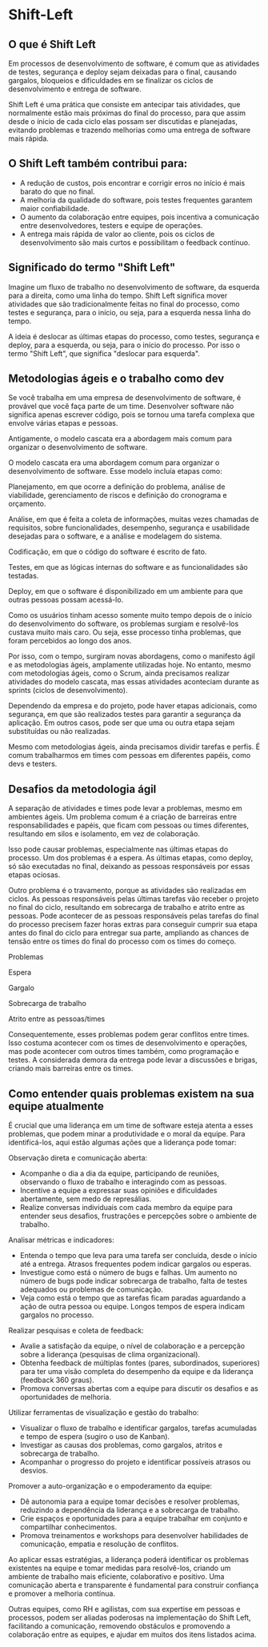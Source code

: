 # Shift-Left

## O que é Shift Left

Em processos de desenvolvimento de software, é comum que as atividades de testes, segurança e deploy sejam deixadas para o final, causando gargalos, bloqueios e dificuldades em se finalizar os ciclos de desenvolvimento e entrega de software.

Shift Left é uma prática que consiste em antecipar tais atividades, que normalmente estão mais próximas do final do processo, para que assim desde o ínicio de cada ciclo elas possam ser discutidas e planejadas, evitando problemas e trazendo melhorias como uma entrega de software mais rápida.

## O Shift Left também contribui para:

- A redução de custos, pois encontrar e corrigir erros no início é mais barato do que no final.
- A melhoria da qualidade do software, pois testes frequentes garantem maior confiabilidade.
- O aumento da colaboração entre equipes, pois incentiva a comunicação entre desenvolvedores, testers e equipe de operações.
- A entrega mais rápida de valor ao cliente, pois os ciclos de desenvolvimento são mais curtos e possibilitam o feedback contínuo.

## Significado do termo "Shift Left"

Imagine um fluxo de trabalho no desenvolvimento de software, da esquerda para a direita, como uma linha do tempo. Shift Left significa mover atividades que são tradicionalmente feitas no final do processo, como testes e segurança, para o início, ou seja, para a esquerda nessa linha do tempo.

A ideia é deslocar as últimas etapas do processo, como testes, segurança e deploy, para a esquerda, ou seja, para o início do processo. Por isso o termo "Shift Left", que significa "deslocar para esquerda".

## Metodologias ágeis e o trabalho como dev

Se você trabalha em uma empresa de desenvolvimento de software, é provável que você faça parte de um time. Desenvolver software não significa apenas escrever código, pois se tornou uma tarefa complexa que envolve várias etapas e pessoas.

Antigamente, o modelo cascata era a abordagem mais comum para organizar o desenvolvimento de software.

O modelo cascata era uma abordagem comum para organizar o desenvolvimento de software. Esse modelo incluía etapas como:

Planejamento, em que ocorre a definição do problema, análise de viabilidade, gerenciamento de riscos e definição do cronograma e orçamento.

Análise, em que é feita a coleta de informações, muitas vezes chamadas de requisitos, sobre funcionalidades, desempenho, segurança e usabilidade desejadas para o software, e a análise e modelagem do sistema.

Codificação, em que o código do software é escrito de fato.

Testes, em que as lógicas internas do software e as funcionalidades são testadas.

Deploy, em que o software é disponibilizado em um ambiente para que outras pessoas possam acessá-lo.

Como os usuários tinham acesso somente muito tempo depois de o início do desenvolvimento do software, os problemas surgiam e resolvê-los custava muito mais caro. Ou seja, esse processo tinha problemas, que foram percebidos ao longo dos anos.

Por isso, com o tempo, surgiram novas abordagens, como o manifesto ágil e as metodologias ágeis, amplamente utilizadas hoje. No entanto, mesmo com metodologias ágeis, como o Scrum, ainda precisamos realizar atividades do modelo cascata, mas essas atividades aconteciam durante as sprints (ciclos de desenvolvimento).

Dependendo da empresa e do projeto, pode haver etapas adicionais, como segurança, em que são realizados testes para garantir a segurança da aplicação. Em outros casos, pode ser que uma ou outra etapa sejam substituídas ou não realizadas.

Mesmo com metodologias ágeis, ainda precisamos dividir tarefas e perfis. É comum trabalharmos em times com pessoas em diferentes papéis, como devs e testers.

## Desafios da metodologia ágil

A separação de atividades e times pode levar a problemas, mesmo em ambientes ágeis. Um problema comum é a criação de barreiras entre responsabilidades e papéis, que ficam com pessoas ou times diferentes, resultando em silos e isolamento, em vez de colaboração.

Isso pode causar problemas, especialmente nas últimas etapas do processo. Um dos problemas é a espera. As últimas etapas, como deploy, só são executadas no final, deixando as pessoas responsáveis por essas etapas ociosas.

Outro problema é o travamento, porque as atividades são realizadas em ciclos. As pessoas responsáveis pelas últimas tarefas vão receber o projeto no final do ciclo, resultando em sobrecarga de trabalho e atrito entre as pessoas. Pode acontecer de as pessoas responsáveis pelas tarefas do final do processo precisem fazer horas extras para conseguir cumprir sua etapa antes do final do ciclo para entregar sua parte, ampliando as chances de tensão entre os times do final do processo com os times do começo.

Problemas

Espera

Gargalo

Sobrecarga de trabalho

Atrito entre as pessoas/times

Consequentemente, esses problemas podem gerar conflitos entre times. Isso costuma acontecer com os times de desenvolvimento e operações, mas pode acontecer com outros times também, como programação e testes. A considerada demora da entrega pode levar a discussões e brigas, criando mais barreiras entre os times.

## Como entender quais problemas existem na sua equipe atualmente

É crucial que uma liderança em um time de software esteja atenta a esses problemas, que podem minar a produtividade e o moral da equipe. Para identificá-los, aqui estão algumas ações que a liderança pode tomar:

Observação direta e comunicação aberta:

- Acompanhe o dia a dia da equipe, participando de reuniões, observando o fluxo de trabalho e interagindo com as pessoas.
- Incentive a equipe a expressar suas opiniões e dificuldades abertamente, sem medo de represálias.
- Realize conversas individuais com cada membro da equipe para entender seus desafios, frustrações e percepções sobre o ambiente de trabalho.

Analisar métricas e indicadores:

- Entenda o tempo que leva para uma tarefa ser concluída, desde o início até a entrega. Atrasos frequentes podem indicar gargalos ou esperas.
- Investigue como está o número de bugs e falhas. Um aumento no número de bugs pode indicar sobrecarga de trabalho, falta de testes adequados ou problemas de comunicação.
- Veja como está o tempo que as tarefas ficam paradas aguardando a ação de outra pessoa ou equipe. Longos tempos de espera indicam gargalos no processo.

Realizar pesquisas e coleta de feedback:

- Avalie a satisfação da equipe, o nível de colaboração e a percepção sobre a liderança (pesquisas de clima organizacional).
- Obtenha feedback de múltiplas fontes (pares, subordinados, superiores) para ter uma visão completa do desempenho da equipe e da liderança (feedback 360 graus).
- Promova conversas abertas com a equipe para discutir os desafios e as oportunidades de melhoria.


Utilizar ferramentas de visualização e gestão do trabalho:

- Visualizar o fluxo de trabalho e identificar gargalos, tarefas acumuladas e tempo de espera (sugiro o uso de Kanban).
- Investigar as causas dos problemas, como gargalos, atritos e sobrecarga de trabalho.
- Acompanhar o progresso do projeto e identificar possíveis atrasos ou desvios.

Promover a auto-organização e o empoderamento da equipe:

- Dê autonomia para a equipe tomar decisões e resolver problemas, reduzindo a dependência da liderança e a sobrecarga de trabalho.
- Crie espaços e oportunidades para a equipe trabalhar em conjunto e compartilhar conhecimentos.
- Promova treinamentos e workshops para desenvolver habilidades de comunicação, empatia e resolução de conflitos.

Ao aplicar essas estratégias, a liderança poderá identificar os problemas existentes na equipe e tomar medidas para resolvê-los, criando um ambiente de trabalho mais eficiente, colaborativo e positivo. Uma comunicação aberta e transparente é fundamental para construir confiança e promover a melhoria contínua.

Outras equipes, como RH e agilistas, com sua expertise em pessoas e processos, podem ser aliadas poderosas na implementação do Shift Left, facilitando a comunicação, removendo obstáculos e promovendo a colaboração entre as equipes, e ajudar em muitos dos itens listados acima.
